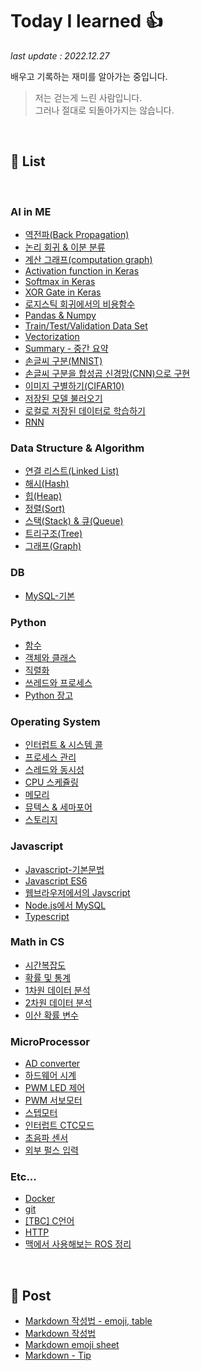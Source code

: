 # Today I learned :thumbsup:

*last update : 2022.12.27*

배우고 기록하는 재미를 알아가는 중입니다.

> 저는 걷는게 느린 사람입니다.  
> 그러나 절대로 되돌아가지는 않습니다.  

</br>

## :book: List

</br>

### AI in ME

- [역전파(Back Propagation)](AI/Back_propagation.ipynb)
- [논리 회귀 & 이분 분류](AI/Binary_&_Logistic_Classification.ipynb)
- [계산 그래프(computation graph)](AI/Computation_Graph.ipynb)
- [Activation function in Keras](AI/keras_activation_function.ipynb)
- [Softmax in Keras](AI/keras_softmax.ipynb)
- [XOR Gate in Keras](AI/keras_units_optimizers.ipynb)
- [로지스틱 회귀에서의 비용함수](AI/Logistic_Regression's_Cost_Function.ipynb)
- [Pandas & Numpy](AI/pandas_&_numpy.ipynb)
- [Train/Test/Validation Data Set](AI/Train_Test_Validation.ipynb)
- [Vectorization](AI/Vectorization.ipynb)
- [Summary - 중간 요약](AI/Midterm_Summary.ipynb)
- [손글씨 구분(MNIST)](AI/Keras_MNIST.ipynb)
- [손글씨 구분을 합성곱 신경망(CNN)으로 구현](AI/Keras_MNIST_CNN.ipynb)
- [이미지 구별하기(CIFAR10)](AI/keras_CIFAR10.ipynb)
- [저장된 모델 불러오기](AI/keras_Model_Retrain.ipynb)
- [로컬로 저장된 데이터로 학습하기](AI/keras_Retain_mydata.ipynb)
- [RNN]()

### Data Structure & Algorithm

- [연결 리스트(Linked List)](DS/Array_Linked_List.ipynb)
- [해시(Hash)](DS/Hash.ipynb)
- [힙(Heap)](DS/Heap.ipynb)
- [정렬(Sort)](DS/Sort.ipynb)
- [스택(Stack) & 큐(Queue)](DS/Stack_Queue.ipynb)
- [트리구조(Tree)](DS/Tree.ipynb)
- [그래프(Graph)](DS/Graph.ipynb)

### DB

- [MySQL-기본](MySQL/MySQL.md)

### Python

- [함수](Python/python_ch5.ipynb)
- [객체와 클래스](Python/python_ch06.ipynb)
- [직렬화](Python/python_ch08.ipynb)
- [쓰레드와 프로세스](Python/python_ch09.ipynb)
- [Python 장고](Python/Django.md)

### Operating System

- [인터럽트 & 시스템 콜](OS/interrupt_systemcall.ipynb)
- [프로세스 관리](OS/Process.ipynb)
- [스레드와 동시성](OS/Thread.ipynb)
- [CPU 스케쥴링](OS/CPU_Scheduling.ipynb)
- [메모리](OS/Main_Memory.ipynb)
- [뮤텍스 & 세마포어](OS/Mutex_Semaphores.ipynb)
- [스토리지](OS/Storage.ipynb)

### Javascript

- [Javascript-기본문법](JS/README.md)
- [Javascript ES6](JS/Javascript_ES6.md)
- [웹브라우저에서의 Javscript](JS/Javascript_in_web.md)
- [Node.js에서 MySQL](JS/Node.js-MySQL.md)
- [Typescript](JS/Typescript.md)

### Math in CS

- [시간복잡도](math/Complexity_ch04.md)
- [확률 및 통계](math/probability_&_statistics.ipynb)
- [1차원 데이터 분석](math/data_analysis.ipynb)
- [2차원 데이터 분석](math/probability_&_statistics.ipynb)
- [이산 확률 변수](math/Discrete_Random_variable.ipynb)

### MicroProcessor

- [AD converter](MP/ADC.md)
- [하드웨어 시계](MP/Hardware_timer.md)
- [PWM LED 제어](MP/PWM_LED.md)
- [PWM 서보모터](MP/PWM_Servomotor.md)
- [스텝모터](MP/Stepper_motor.md)
- [인터럽트 CTC모드](MP/interrupt2_CTC.md)
- [초음파 센서](MP/Ultrasonic_Sensor.md)
- [외부 펄스 입력](MP/Timer_Pulse_Input.md)

### Etc...

- [Docker](Docker.md)
- [git](git/README.md)
- [[TBC] C언어](TBC/README.md)
- [HTTP](HTTP/README.md)
- [맥에서 사용해보는 ROS 정리](https://github.com/Zamoca42/Robotics-2022/blob/6185172c241172a2cf0d245132812344f7f25989/ROS/README.md)

</br>

## :open_file_folder: Post

- [Markdown 작성법 - emoji, table](https://github.com/jinkyukim-me/markdown_ko/blob/23cb9dcad35f83b2f4ec5ac63eff139700d6b52e/README.md)
- [Markdown 작성법](https://gist.github.com/ihoneymon/652be052a0727ad59601)
- [Markdown emoji sheet](https://www.webfx.com/tools/emoji-cheat-sheet/)
- [Markdown - Tip](https://velog.io/@jehjong/%EB%A7%88%ED%81%AC%EB%8B%A4%EC%9A%B4-%EB%AC%B8%EB%B2%95-Markdown-Syntax#1-what-is-toc)
